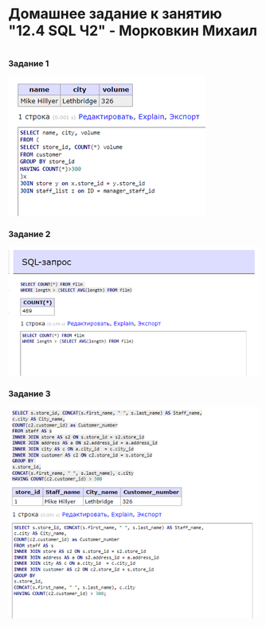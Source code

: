 # Домашнее задание к занятию "12.4 SQL Ч2" - Морковкин Михаил
#
### Задание 1
![alt text](https://github.com/pseudowind/gitlab-hw/blob/main/img/12.4/1.png)
### Задание 2
![alt text](https://github.com/pseudowind/gitlab-hw/blob/main/img/12.4/2.png)
### Задание 3
![alt text](https://github.com/pseudowind/gitlab-hw/blob/main/img/12.4/3.png)

